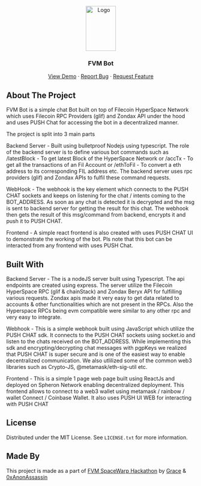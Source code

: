 <!-- PROJECT LOGO -->
<br />
<div align="center">
  <a href="https://github.com/othneildrew/Best-README-Template">
    <img src="https://storage.googleapis.com/ethglobal-api-production/projects%2F23bdw%2Fimages%2FScreenshot%202023-02-06%20at%2012.31.39%20AM.png" alt="Logo" width="80" height="120">
  </a>

  <h3 align="center">FVM Bot</h3>

  <p align="center">
    <a href="https://fvm-bot-frontend.vercel.app/">View Demo</a>
    ·
    <a href="https://github.com/gograce/FVM-Bot/issues">Report Bug</a>
    ·
    <a href="https://github.com/gograce/FVM-Bot/issues">Request Feature</a>
  </p>
</div>


<!-- ABOUT THE PROJECT -->
## About The Project
FVM Bot is a simple chat Bot built on top of Filecoin HyperSpace Network which uses Filecoin RPC Providers (glif) and Zondax API under the hood and uses PUSH Chat for accessing the bot in a decentralized manner.

The project is split into 3 main parts

Backend Server - Built using bulletproof Nodejs using typescript. The role of the backend server is to define various bot commands such as /latestBlock - To get latest Block of the HyperSpace Network or /accTx - To get all the transactions of an Fil Account or /ethToFil - To convert a eth address to its corresponding FIL address etc. The backend server uses rpc providers (glif) and Zondax APIs to fulfil these command requests.

WebHook - The webhook is the key element which connects to the PUSH CHAT sockets and keeps on listening for the chat / intents coming to the BOT_ADDRESS. As soon as any chat is detected it is decrypted and the msg is sent to backend server for getting the result for this chat. The webhook then gets the result of this msg/command from backend, encrypts it and push it to PUSH CHAT.

Frontend - A simple react frontend is also created with uses PUSH CHAT UI to demonstrate the working of the bot. Pls note that this bot can be interacted from any frontend with uses PUSH Chat.



## Built With
Backend Server - The is a nodeJS server built using Typescript. The api endpoints are created using express. The server utilize the Filecoin HyperSpace RPC (glif & chainStack) and Zondax Beryx API for fulfilling various requests. Zondax apis made it very easy to get data related to accounts & other functionalities which are not present in the RPCs. Also the Hyperspace RPCs being evm compatible were similar to any other rpc and very easy to integrate.

Webhook - This is a simple webhook built using JavaScript which utilize the PUSH CHAT sdk. It connects to the PUSH CHAT sockets using socket.io and listen to the chats received on the BOT_ADDRESS. While implementing this sdk and encrypting/decrypting chat messages with pgpKeys we realized that PUSH CHAT is super secure and is one of the easiest way to enable decentralized communication. We also utlilized some of the common web3 libraries such as Crypto-JS, @metamask/eth-sig-util etc.

Frontend - This is a simple 1 page web page built using ReactJs and deployed on Spheron Network enabling decentralized deployment. This frontend allows to connect to a web3 wallet using metamask / rainbow / wallet Connect / Coinbase Wallet. It also uses PUSH UI WEB for interacting with PUSH CHAT


<!-- LICENSE -->
## License

Distributed under the MIT License. See `LICENSE.txt` for more information.


<!-- Made By -->
## Made By
This project is made as a part of <a href="https://ethglobal.com/events/spacewarp">FVM SpaceWarp Hackathon</a> by <a href="https://github.com/gograce">Grace</a> & <a href="https://github.com/0xAnonAssassin">0xAnonAssassin</a>
